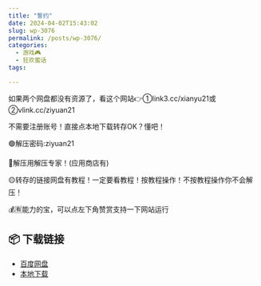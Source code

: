 ```yaml
---
title: "誓约"
date: 2024-04-02T15:43:02
slug: wp-3076
permalink: /posts/wp-3076/
categories:
  - 游戏🎮
  - 狂欢蜜话
tags:

---
```


如果两个网盘都没有资源了，看这个网站👉①link3.cc/xianyu21或②vlink.cc/ziyuan21

不需要注册账号！直接点本地下载转存OK？懂吧！

🟢解压密码:ziyuan21

🔵解压用解压专家！(应用商店有)

🟡转存的链接网盘有教程！一定要看教程！按教程操作！不按教程操作你不会解压！

💰🈶能力的宝，可以点左下角赞赏支持一下网站运行

## 📦 下载链接
- [百度网盘](https://blziyuan21.com/pay-download/3076?key=7d5f9e2627&down_id=0)
- [本地下载](https://blziyuan21.com/pay-download/3076?key=7d5f9e2627&down_id=1)

